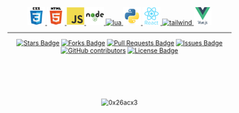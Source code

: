 <p align="center">
  <a href="https://www.w3schools.com/css/" target="_blank" rel="noreferrer">
    <img
      src="https://raw.githubusercontent.com/devicons/devicon/master/icons/css3/css3-original-wordmark.svg"
      alt="css3"
      width="40"
      height="40"
    />
  </a>
  <a href="https://www.w3.org/html/" target="_blank" rel="noreferrer">
    <img
      src="https://raw.githubusercontent.com/devicons/devicon/master/icons/html5/html5-original-wordmark.svg"
      alt="html5"
      width="40"
      height="40"
    />
  </a>
  <a
    href="https://developer.mozilla.org/en-US/docs/Web/JavaScript"
    target="_blank"
    rel="noreferrer"
  >
    <img
      src="https://raw.githubusercontent.com/devicons/devicon/master/icons/javascript/javascript-original.svg"
      alt="javascript"
      width="40"
      height="40"
    />
  </a>
  <a href="https://nodejs.org" target="_blank" rel="noreferrer">
    <img
      src="https://raw.githubusercontent.com/devicons/devicon/master/icons/nodejs/nodejs-original-wordmark.svg"
      alt="nodejs"
      width="40"
      height="40"
    />
  </a>
  <a href="https://www.lua.org/" target="_blank" rel="noreferrer">
    <img
      src="https://cdn.jsdelivr.net/gh/devicons/devicon/icons/lua/lua-original.svg"
      alt="lua"
      width="40"
      height="40"
    />
  </a>
  <a href="https://www.python.org" target="_blank" rel="noreferrer">
    <img
      src="https://raw.githubusercontent.com/devicons/devicon/master/icons/python/python-original.svg"
      alt="python"
      width="40"
      height="40"
    />
  </a>
  <a href="https://reactjs.org/" target="_blank" rel="noreferrer">
    <img
      src="https://raw.githubusercontent.com/devicons/devicon/master/icons/react/react-original-wordmark.svg"
      alt="react"
      width="40"
      height="40"
    />
  </a>
  <a href="https://tailwindcss.com/" target="_blank" rel="noreferrer">
    <img
      src="https://www.vectorlogo.zone/logos/tailwindcss/tailwindcss-icon.svg"
      alt="tailwind"
      width="40"
      height="40"
    />
  </a>
  <a href="https://vuejs.org/" target="_blank" rel="noreferrer">
    <img
      src="https://raw.githubusercontent.com/devicons/devicon/master/icons/vuejs/vuejs-original-wordmark.svg"
      alt="vuejs"
      width="40"
      height="40"
    />
  </a>
</p>
<hr></hr>


<div align="center" >
  <a href="https://github.com/godsnico/awesome-github-profile-readme/stargazers"><img src="https://img.shields.io/github/stars/godsnico/awesome-github-profile-readme" alt="Stars Badge"/></a>
  <a href="https://github.com/godsnico/awesome-github-profile-readme/network/members"><img src="https://img.shields.io/github/forks/godsnico/awesome-github-profile-readme" alt="Forks Badge"/></a>
  <a href="https://github.com/godsnico/awesome-github-profile-readme/pulls"><img src="https://img.shields.io/github/issues-pr/godsnico/awesome-github-profile-readme" alt="Pull Requests Badge"/></a>
  <a href="https://github.com/godsnico/awesome-github-profile-readme/issues"><img src="https://img.shields.io/github/issues/godsnico/awesome-github-profile-readme" alt="Issues Badge"/></a>
  <a href="https://github.com/godsnico/awesome-github-profile-readme/graphs/contributors"><img alt="GitHub contributors" src="https://img.shields.io/github/contributors/godsnico/awesome-github-profile-readme?color=2b9348"></a>
  <a href="https://github.com/godsnico/awesome-github-profile-readme/blob/master/LICENSE"><img src="https://img.shields.io/github/license/godsnico/awesome-github-profile-readme?color=2b9348" alt="License Badge"/></a>
</div>
<h1>ㅤ</h1>
<p align="center">
  <img
    align="center"
    src="https://github-readme-streak-stats.herokuapp.com/?user=0x26acx3&"
    alt="0x26acx3"
  />
</p>
